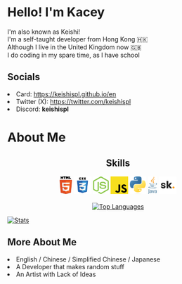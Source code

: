 # Hello! I'm Kacey
I'm also known as Keishi!<br>
I'm a self-taught developer from Hong Kong 🇭🇰<br>
Although I live in the United Kingdom now 🇬🇧<br>
I do coding in my spare time, as I have school

<h2>Socials</h2>
<li>Card: <a href="https://keishispl.github.io/en" target="_blank">https://keishispl.github.io/en</a></li>
<li>Twitter (X): <a href="https://twitter.com/keishispl" target="_blank">https://twitter.com/keishispl</a></li>
<li>Discord: <b>keishispl</b></li>

# About Me
<h2 align=center>Skills</h2>
<p align="center">
<img height="40px" src="lang/HTML5.png">
<img height="40px" src="lang/CSS3.png">
<img height="40px" src="lang/NodeJS.png">
<img height="40px" src="lang/JavaScript.png">
<img height="40px" src="lang/Python.png">
<img height="40px" src="lang/Java.png">
<img height="40px" src="lang/Skript.png">
<br><br>
<a href="https://github.com/anuraghazra/github-readme-stats"><img alt="Top Languages" src="https://github-readme-stats.vercel.app/api/top-langs/?username=keishispl&theme=tokyonight"></a>

<a href="https://github.com/anuraghazra/github-readme-stats"><img alt="Stats" src="https://github-readme-stats.vercel.app/api?username=keishispl&theme=tokyonight&show_icons=true"></a>

</p>

<h2>More About Me</h2>
<li>English / Chinese / Simplified Chinese / Japanese</li>
<li>A Developer that makes random stuff</li>
<li>An Artist with Lack of Ideas</li>
